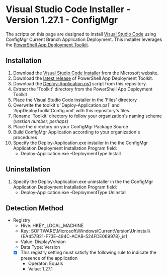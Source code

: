 # Visual Studio Code Installer - Version 1.27.1 - ConfigMgr

The scripts on this page are designed to install [Visual Studio Code](https://code.visualstudio.com/) using ConfigMgr Current Branch Application Deployment. This installer leverages the [PowerShell App Deployment Toolkit](http://psappdeploytoolkit.com/).

## Installation

1. Download the [Visual Studio Code Installer](https://go.microsoft.com/fwlink/?Linkid=852157) from the Microsoft website.
1. Download the [latest release](https://github.com/PSAppDeployToolkit/PSAppDeployToolkit/releases/latest) of PowerShell App Deployment Toolkit.
1. Download the [Deploy-Application.ps1](https://github.com/aentringer/CMAppScripts/raw/master/Microsoft/VSCode/Deploy-Application.ps1) script from this repository.
1. Extract the 'Toolkit' directory from the PowerShell App Deployment Toolkit
1. Place the Visual Studio Code installer in the 'Files' directory
1. Overwrite the toolkit's 'Deploy-Application.ps1' and 'AppDeployToolkitConfig.xml' with this repository's files.
1. Rename 'Toolkit' directory to follow your organization's naming scheme (*version number, perhaps*)
1. Place the directory on your ConfigMgr Package Source
1. Build ConfigMgr Application according to your organization's procedures
1. Specify the Deploy-Application.exe installer in the the ConfigMgr Application Deployment Installation Program field:
    * Deploy-Application.exe -DeploymentType Install

## Uninstallation

1. Specify the Deploy-Application.exe uninstaller in the the ConfigMgr Application Deployment Installation Program field:
    * Deploy-Application.exe -DeploymentType Uninstall

## Detection Method

* Registry
  * Hive: HKEY_LOCAL_MACHINE
  * Key: SOFTWARE\Microsoft\Windows\CurrentVersion\Uninstall\\{EA457B21-F73E-494C-ACAB-524FDE069978}_is1
  * Value: DisplayVersion
  * Data Type: Version
  * [X] This registry setting must satisfy the following rule to indicate the presence of the application
    * Operator: Equals
    * Value: 1.27.1
